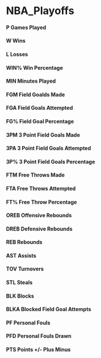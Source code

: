 # NBA_Playoffs

#### P Games Played 
#### W Wins 
#### L Losses 
#### WIN% Win Percentage 
#### MIN Minutes Played 
#### FGM Field Goalds Made 
#### FGA Field Goals Attempted 
#### FG% Field Goal Percentage 
#### 3PM 3 Point Field Goals Made 
#### 3PA 3 Point Field Goals Attempted 
#### 3P% 3 Point Field Goals Percentage 
#### FTM Free Throws Made 
#### FTA Free Throws Attempted 
#### FT% Free Throw Percentage 
#### OREB Offensive Rebounds 
#### DREB Defensive Rebounds 
#### REB Rebounds 
#### AST Assists 
#### TOV Turnovers 
#### STL Steals 
#### BLK Blocks 
#### BLKA Blocked Field Goal Attempts 
#### PF Personal Fouls 
#### PFD Personal Fouls Drawn 
#### PTS Points +/- Plus Minus

